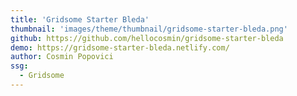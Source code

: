 ```yaml
---
title: 'Gridsome Starter Bleda'
thumbnail: 'images/theme/thumbnail/gridsome-starter-bleda.png'
github: https://github.com/hellocosmin/gridsome-starter-bleda
demo: https://gridsome-starter-bleda.netlify.com/
author: Cosmin Popovici
ssg:
  - Gridsome
---
```

